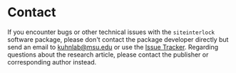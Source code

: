 # Contact

If you encounter bugs or other technical issues with the `siteinterlock` software package, please don't contact the package developer directly but send an email to [kuhnlab@msu.edu](mailto:kuhnlab@msu.edu) or use the [Issue Tracker](https://github.com/psa-lab/siteinterlock/issues). Regarding questions about the research article, please contact the publisher or corresponding author instead.

